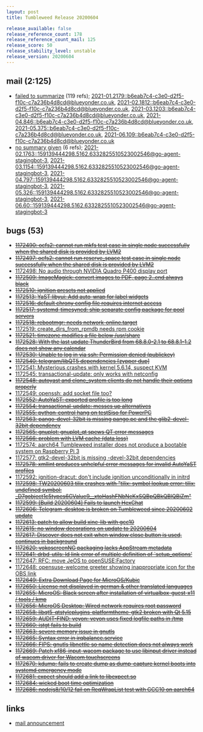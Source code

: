```yaml
---
layout: post
title: Tumbleweed Release 20200604

release_available: false
release_reference_count: 178
release_reference_count_mail: 125
release_score: 50
release_stability_level: unstable
release_version: 20200604
---
```


## mail (2:125)

- [failed to summarize](https://lists.opensuse.org/opensuse-factory/2020-06/msg00109.html) (119 refs); [2021-01.2179::<b6eab7c4-c3e0-d2f5-f10c-c7a236b4d8cd@blueyonder.co.uk>](https://lists.opensuse.org/archives/list/factory@lists.opensuse.org/thread/OZO5HX3WGHRADHWPXQWNYBKQP4YIHJUA), [2021-02.1812::<b6eab7c4-c3e0-d2f5-f10c-c7a236b4d8cd@blueyonder.co.uk>](https://lists.opensuse.org/archives/list/factory@lists.opensuse.org/thread/OZO5HX3WGHRADHWPXQWNYBKQP4YIHJUA), [2021-03.1203::<b6eab7c4-c3e0-d2f5-f10c-c7a236b4d8cd@blueyonder.co.uk>](https://lists.opensuse.org/archives/list/factory@lists.opensuse.org/thread/OZO5HX3WGHRADHWPXQWNYBKQP4YIHJUA), [2021-04.846::<b6eab7c4-c3e0-d2f5-f10c-c7a236b4d8cd@blueyonder.co.uk>](https://lists.opensuse.org/archives/list/factory@lists.opensuse.org/thread/OZO5HX3WGHRADHWPXQWNYBKQP4YIHJUA), [2021-05.375::<b6eab7c4-c3e0-d2f5-f10c-c7a236b4d8cd@blueyonder.co.uk>](https://lists.opensuse.org/archives/list/factory@lists.opensuse.org/thread/OZO5HX3WGHRADHWPXQWNYBKQP4YIHJUA), [2021-06.109::<b6eab7c4-c3e0-d2f5-f10c-c7a236b4d8cd@blueyonder.co.uk>](https://lists.opensuse.org/archives/list/factory@lists.opensuse.org/thread/OZO5HX3WGHRADHWPXQWNYBKQP4YIHJUA)
- [no summary given](https://lists.opensuse.org/archives/list/factory@lists.opensuse.org/thread/RHQBDLVPM7TCBG3KR5BQLLEYC73R6ZME) (6 refs); [2021-02.1763::<159139444298.5162.6332825510523002546@go-agent-stagingbot-3>](https://lists.opensuse.org/archives/list/factory@lists.opensuse.org/thread/RHQBDLVPM7TCBG3KR5BQLLEYC73R6ZME), [2021-03.1154::<159139444298.5162.6332825510523002546@go-agent-stagingbot-3>](https://lists.opensuse.org/archives/list/factory@lists.opensuse.org/thread/RHQBDLVPM7TCBG3KR5BQLLEYC73R6ZME), [2021-04.797::<159139444298.5162.6332825510523002546@go-agent-stagingbot-3>](https://lists.opensuse.org/archives/list/factory@lists.opensuse.org/thread/RHQBDLVPM7TCBG3KR5BQLLEYC73R6ZME), [2021-05.326::<159139444298.5162.6332825510523002546@go-agent-stagingbot-3>](https://lists.opensuse.org/archives/list/factory@lists.opensuse.org/thread/RHQBDLVPM7TCBG3KR5BQLLEYC73R6ZME), [2021-06.60::<159139444298.5162.6332825510523002546@go-agent-stagingbot-3>](https://lists.opensuse.org/archives/list/factory@lists.opensuse.org/thread/RHQBDLVPM7TCBG3KR5BQLLEYC73R6ZME)

## bugs (53)

<!--more-->

- ~~[1172490: ocfs2: cannot run mkfs test case in single node successfully when the shared disk is provided by LVM2](https://bugzilla.opensuse.org/show_bug.cgi?id=1172490)~~
- ~~[1172497: ocfs2: cannot run reserve_space test case in single node successfully when the shared disk is provided by LVM2](https://bugzilla.opensuse.org/show_bug.cgi?id=1172497)~~
- [1172498: No audio through NVIDIA Quadro P400 display port](https://bugzilla.opensuse.org/show_bug.cgi?id=1172498)
- ~~[1172509: ImageMagick: convert images to PDF, page 2..end always black](https://bugzilla.opensuse.org/show_bug.cgi?id=1172509)~~
- ~~[1172510: ignition presets not applied](https://bugzilla.opensuse.org/show_bug.cgi?id=1172510)~~
- ~~[1172513: YaST libyui: Add auto-wrap for label widgets](https://bugzilla.opensuse.org/show_bug.cgi?id=1172513)~~
- ~~[1172516: default chrony config file requires internet access](https://bugzilla.opensuse.org/show_bug.cgi?id=1172516)~~
- ~~[1172517: systemd-timesyncd: ship separate config package for pool servers](https://bugzilla.opensuse.org/show_bug.cgi?id=1172517)~~
- ~~[1172518: rebootmgr: needs network-online.target](https://bugzilla.opensuse.org/show_bug.cgi?id=1172518)~~
- [1172519: create_dirs_from_rpmdb needs rpm cookie](https://bugzilla.opensuse.org/show_bug.cgi?id=1172519)
- ~~[1172521: timezone modifies a file below /usr/share](https://bugzilla.opensuse.org/show_bug.cgi?id=1172521)~~
- ~~[1172528: With the last update ThunderBird from 68.8.0-2.1 to 68.8.1-1.2 does not show any calendar](https://bugzilla.opensuse.org/show_bug.cgi?id=1172528)~~
- ~~[1172530: Unable to log in via ssh: Permission denied (publickey)](https://bugzilla.opensuse.org/show_bug.cgi?id=1172530)~~
- ~~[1172540: telegram/libQT5 dependencies \[zypper dup\]](https://bugzilla.opensuse.org/show_bug.cgi?id=1172540)~~
- [1172541: Mysterious crashes with kernel 5.6.14, suspect KVM](https://bugzilla.opensuse.org/show_bug.cgi?id=1172541)
- [1172545: transactional-update: only works with netconfig](https://bugzilla.opensuse.org/show_bug.cgi?id=1172545)
- ~~[1172548: autoyast and clone_system clients do not handle their options properly](https://bugzilla.opensuse.org/show_bug.cgi?id=1172548)~~
- [1172549: openssh: add socket file too?](https://bugzilla.opensuse.org/show_bug.cgi?id=1172549)
- ~~[1172552: AutoYaST: exported profile is too long](https://bugzilla.opensuse.org/show_bug.cgi?id=1172552)~~
- ~~[1172554: transactional-update: messes up alternatives](https://bugzilla.opensuse.org/show_bug.cgi?id=1172554)~~
- ~~[1172555: python-control hang on testSiso for PowerPC](https://bugzilla.opensuse.org/show_bug.cgi?id=1172555)~~
- ~~[1172563: pango-devel-32bit is missing pango.pc and the glib2-devel-32bit dependency](https://bugzilla.opensuse.org/show_bug.cgi?id=1172563)~~
- ~~[1172565: gnuplot: gnuplot_qt spews QT error messages](https://bugzilla.opensuse.org/show_bug.cgi?id=1172565)~~
- ~~[1172566: problem with LVM cache (data loss)](https://bugzilla.opensuse.org/show_bug.cgi?id=1172566)~~
- [1172574: aarch64 Tumbleweed installer does not produce a bootable system on Raspberry Pi 3](https://bugzilla.opensuse.org/show_bug.cgi?id=1172574)
- [1172577: gtk2-devel-32bit is missing -devel-32bit dependencies](https://bugzilla.opensuse.org/show_bug.cgi?id=1172577)
- ~~[1172578: xmllint produces unhelpful error messages for invalid AutoYaST profiles](https://bugzilla.opensuse.org/show_bug.cgi?id=1172578)~~
- [1172592: ignition-dracut: don't include ignition unconditionally in initrd](https://bugzilla.opensuse.org/show_bug.cgi?id=1172592)
- ~~[1172598: TW20200603 tilix crashes with "tilix: symbol lookup error: tilix: undefined symbol: _D7gobject1c5types6GValue9__xtoHashFNbNeKxSQBpQBkQBlQBiZm"](https://bugzilla.opensuse.org/show_bug.cgi?id=1172598)~~
- ~~[1172599: \[Build 20200604\] Fails to launch HexChat](https://bugzilla.opensuse.org/show_bug.cgi?id=1172599)~~
- ~~[1172606: Telegram-desktop is broken on Tumbleweed since 20200602 update](https://bugzilla.opensuse.org/show_bug.cgi?id=1172606)~~
- ~~[1172613: patch to allow build xine-lib with gcc10](https://bugzilla.opensuse.org/show_bug.cgi?id=1172613)~~
- ~~[1172615: no window decorations on update to 20200604](https://bugzilla.opensuse.org/show_bug.cgi?id=1172615)~~
- ~~[1172617: Discover does not exit when window close button is used, continues in background](https://bugzilla.opensuse.org/show_bug.cgi?id=1172617)~~
- ~~[1172620: vokoscreenNG packaging lacks AppStream metadata](https://bugzilla.opensuse.org/show_bug.cgi?id=1172620)~~
- ~~[1172641: drbd-utils: ld link error of multiple definition of `setup_options'](https://bugzilla.opensuse.org/show_bug.cgi?id=1172641)~~
- [1172647: RFC: move JeOS to openSUSE:Factory](https://bugzilla.opensuse.org/show_bug.cgi?id=1172647)
- [1172648: opensuse-welcome greeter showing inappropriate icon for the OBS link](https://bugzilla.opensuse.org/show_bug.cgi?id=1172648)
- ~~[1172649: Extra Download Page for MicroOS/Kubic](https://bugzilla.opensuse.org/show_bug.cgi?id=1172649)~~
- ~~[1172650: License not displayed in german & other translated languages](https://bugzilla.opensuse.org/show_bug.cgi?id=1172650)~~
- ~~[1172655: MicroOS: Black screen after installation of virtualbox-guest-x11 / tools / kmp](https://bugzilla.opensuse.org/show_bug.cgi?id=1172655)~~
- ~~[1172656: MicroOS Desktop: Wired network requires root password](https://bugzilla.opensuse.org/show_bug.cgi?id=1172656)~~
- ~~[1172658: libqt5-qtstyleplugins-platformtheme-gtk2 broken with Qt 5.15](https://bugzilla.opensuse.org/show_bug.cgi?id=1172658)~~
- ~~[1172659: AUDIT-FIND: veyon: veyon uses fixed logfile paths in /tmp](https://bugzilla.opensuse.org/show_bug.cgi?id=1172659)~~
- ~~[1172660: istgt fails to build](https://bugzilla.opensuse.org/show_bug.cgi?id=1172660)~~
- ~~[1172663: severe memory issue in gnutls](https://bugzilla.opensuse.org/show_bug.cgi?id=1172663)~~
- ~~[1172665: Syntax error in irqbalance.service](https://bugzilla.opensuse.org/show_bug.cgi?id=1172665)~~
- ~~[1172666: FIPS: gnutls libnettle so name detection does not always work](https://bugzilla.opensuse.org/show_bug.cgi?id=1172666)~~
- ~~[1172669: Patch xf86-input-wacom package to use libinput driver instead of wacom driver for Wacom touchscreens](https://bugzilla.opensuse.org/show_bug.cgi?id=1172669)~~
- ~~[1172670: kdump: fails to create dump as dump-capture kernel boots into systemd emergency mode](https://bugzilla.opensuse.org/show_bug.cgi?id=1172670)~~
- ~~[1172681: expect should add a link to libexpect.so](https://bugzilla.opensuse.org/show_bug.cgi?id=1172681)~~
- ~~[1172684: wicked boot time optimization](https://bugzilla.opensuse.org/show_bug.cgi?id=1172684)~~
- ~~[1172686: nodejs8/10/12 fail on ReqWrapList test with GCC10 on aarch64](https://bugzilla.opensuse.org/show_bug.cgi?id=1172686)~~



## links

- [mail announcement](https://lists.opensuse.org/archives/list/factory@lists.opensuse.org/thread/RHQBDLVPM7TCBG3KR5BQLLEYC73R6ZME)
